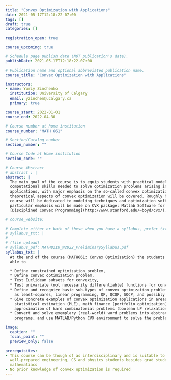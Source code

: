 ```yaml
---
title: "Convex Optimization with Applications"
date: 2021-05-17T12:18:22-07:00
tags: []
draft: true
categories: []

registration_open: true

course_upcoming: true

# Schedule page publish date (NOT publication's date).
publishDate: 2021-05-17T12:18:22-07:00

# Publication name and optional abbreviated publication name.
course_title: "Convex Optimization with Applications"

instructors:
- name: Yuriy Zinchenko
  institution: University of Calgary
  email: yzinchen@ucalgary.ca
  primary: true

course_start: 2022-01-01
course_end: 2022-04-30

# Course number at home institution
course_number: "MATH 661"

# Section/Catalog number
section_number: ""

# Course Code at Home institution
section_code: ""

# Course Abstract
# abstract : |
abstract: |
  The main goal of the course is to equip students with practical modeling and
  computational skills needed to solve optimization problems arising in various
  applications, with major emphasis on the so-called convex optimization. Some
  theoretical aspects of convex optimization will be covered. Roughly half of the
  course will be dedicated to modeling techniques and optimization software. A
  particular emphasis will be made on CVX package: Matlab Software for
  [Disciplined Convex Programming](http://www.stanford.edu/~boyd/cvx/).

# course_website:

# Complete either or both of these when you have a syllabus, prefer txt!
# syllabus_txt: |
#
# (file upload)
# syllabus_pdf: MATH8210_W2022_PreliminarySyllabus.pdf
syllabus_txt: |
  At the end of the course (MATH661: Convex Optimization) the students will be
  able to

  * Define constrained optimization problem,
  * Define convex optimization problem,
  * Test Euclidean subsets for convexity,
  * Test univariate (not necessarily differentiable) functions for convexity,
  * Define and recognize basic sub-types of convex optimization problems, such
    as least-squares, linear programming, QP, QCQP, SOCP, and possibly SDP,
  * Give concrete examples of convex optimization applications in areas like
    statistical estimation (MLE), math finance (portfolio optimization),
    approximation of hard combinatorial problems (boolean LP relaxation), etc.
  * Convert and solve exemplary (real-world) word problems into abstract convex
    programs, and use MATLAB/Python CVX environment to solve the problems above.

image:
  caption: ""
  focal_point: ""
  preview_only: false

prerequisites:
- This course can be though of as interdisciplinary and is suitable to
  well-prepared engineering, CS and physics students besides grad students in
  mathematiacs
- No prior knowledge of convex optimization is required
---
```


